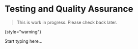 # Testing and Quality Assurance

> This is work in progress. Please check back later.
> 
{style="warning"}

Start typing here...